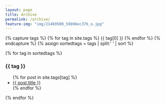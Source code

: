 ```yaml
---
layout: page
title: Archive
permalink: /archive/
feature-img: "img/21469500_59b96ec376_o.jpg"
---
```


<!-- <ul> -->
<!--   {% for post in site.posts %} -->
<!--     <li> -->
<!--       <a href="{{ post.url }}">{{ post.title }}</a> -->
<!--     </li> -->
<!--   {% endfor %} -->
<!-- </ul> -->

{% capture tags %}
  {% for tag in site.tags %}
    {{ tag[0] }}
  {% endfor %}
{% endcapture %}
{% assign sortedtags = tags | split:' ' | sort %}

{% for tag in sortedtags %}
  <h3 id="{{ tag }}">{{ tag }}</h3>
  <ul>
  {% for post in site.tags[tag] %}
    <li><a href="{{ post.url }}">{{ post.title }}</a></li>
  {% endfor %}
  </ul>
{% endfor %}
